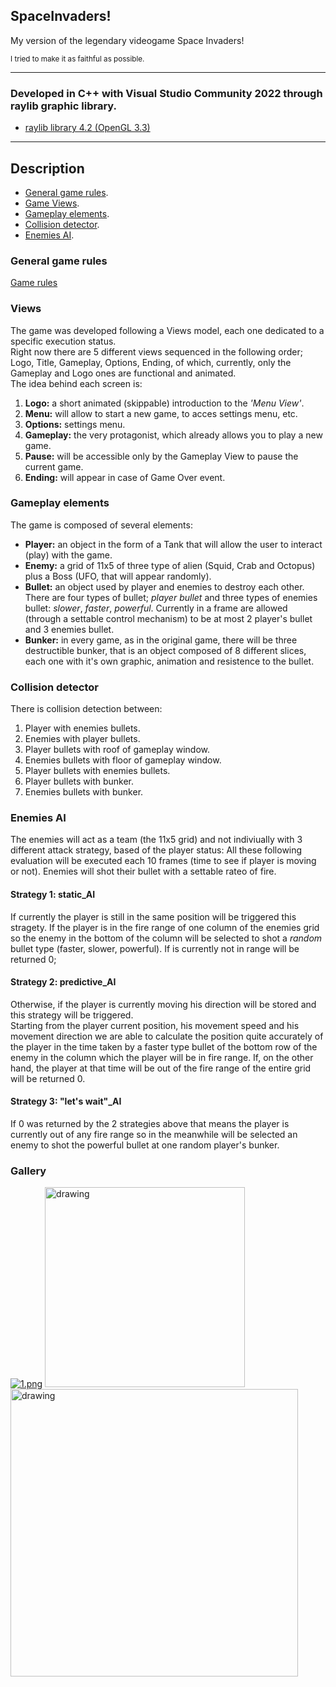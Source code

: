 ## SpaceInvaders!  
<p>My version of the legendary videogame Space Invaders!</p>
<p><sub>I tried to make it as faithful as possible.</sub></p>

---  

### Developed in C++ with Visual Studio Community 2022 through raylib graphic library.  
- [raylib library 4.2 (OpenGL 3.3)](https://github.com/raysan5/raylib)  
---  

## Description
- [General game rules](#general).
- [Game Views](#views).
- [Gameplay elements](#gameplay).
- [Collision detector](#collision).
- [Enemies AI](#ai).

### <a name="general"></a> General game rules
[Game rules](https://www.classicgaming.cc/classics/space-invaders/play-guide)

### <a name="views"></a> Views
The game was developed following a Views model, each one dedicated to a specific execution status.  
Right now there are 5 different views sequenced in the following order; Logo, Title, Gameplay, Options, Ending, of which, currently, only the
Gameplay and Logo ones are functional and animated.  
The idea behind each screen is:
1. **Logo:** a short animated (skippable) introduction to the *'Menu View'*.
2. **Menu:** will allow to start a new game, to acces settings menu, etc.
3. **Options:** settings menu.
4. **Gameplay:** the very protagonist, which already allows you to play a new game.
5. **Pause:** will be accessible only by the Gameplay View to pause the current game.
6. **Ending:** will appear in case of Game Over event.

### <a name="gameplay"></a> Gameplay elements
The game is composed of several elements:
- **Player:** an object in the form of a Tank that will allow the user to interact (play) with the game.
- **Enemy:** a grid of 11x5 of three type of alien (Squid, Crab and Octopus) plus a Boss (UFO, that will appear randomly).
- **Bullet:** an object used by player and enemies to destroy each other.  
    There are four types of bullet; *player bullet* and three types of enemies bullet: *slower*, *faster*, *powerful*.
    Currently in a frame are allowed (through a settable control mechanism) to be at most 2 player's bullet and 3 enemies bullet.
- **Bunker:** in every game, as in the original game, there will be three destructible bunker, that is an object composed of 8 different slices, each one with it's own graphic, animation and resistence to the bullet.

### <a name="collision"></a> Collision detector
There is collision detection between:
1. Player with enemies bullets.
2. Enemies with player bullets.
3. Player bullets with roof of gameplay window.
4. Enemies bullets with floor of gameplay window.
5. Player bullets with enemies bullets.
6. Player bullets with bunker.
7. Enemies bullets with bunker.

### <a name="ai"></a> Enemies AI
The enemies will act as a team (the 11x5 grid) and not indiviually with 3 different attack strategy, based of the player status: 
All these following evaluation will be executed each 10 frames (time to see if player is moving or not).
Enemies will shot their bullet with a settable rateo of fire.

#### Strategy 1: static_AI  
If currently the player is still in the same position will be triggered this stragety. If the player is in the fire range of one column of the enemies grid so
the enemy in the bottom of the column will be selected to shot a _random_ bullet type (faster, slower, powerful).
If is currently not in range will be returned 0;  

#### Strategy 2: predictive_AI
Otherwise, if the player is currently moving his direction will be stored and this strategy will be triggered.  
Starting from the player current position, his movement speed and his movement direction we are able to calculate the position quite accurately of the player
in the time taken by a faster type bullet of the bottom row of the enemy in the column which the player will be in fire range.
If, on the other hand, the player at that time will be out of the fire range of the entire grid will be returned 0.  

#### Strategy 3: "let's wait"_AI
If 0 was returned by the 2 strategies above that means the player is currently out of any fire range so in the meanwhile will be selected an enemy
to shot the powerful bullet at one random player's bunker.  
  
  
### Gallery
[![1.png](https://i.postimg.cc/CxmNxdDd/1.png)](https://postimg.cc/FYkcPrTQ)
<img src="https://i.postimg.cc/CxmNxdDd/1.png" alt="drawing" width="320"/>
<img src="https://i.postimg.cc/fLXTsmGc/RD36XCL.png" alt="drawing" width="460"/>